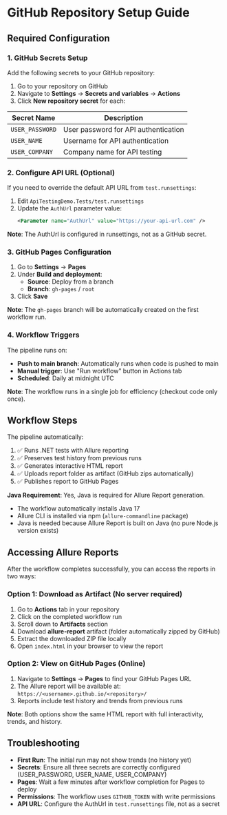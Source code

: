 # GitHub Repository Setup Guide

## Required Configuration

### 1. GitHub Secrets Setup

Add the following secrets to your GitHub repository:

1. Go to your repository on GitHub
2. Navigate to **Settings** → **Secrets and variables** → **Actions**
3. Click **New repository secret** for each:

| Secret Name | Description |
|-------------|-------------|
| `USER_PASSWORD` | User password for API authentication |
| `USER_NAME` | Username for API authentication |
| `USER_COMPANY` | Company name for API testing |

### 2. Configure API URL (Optional)

If you need to override the default API URL from `test.runsettings`:

1. Edit `ApiTestingDemo.Tests/test.runsettings`
2. Update the `AuthUrl` parameter value:
   ```xml
   <Parameter name="AuthUrl" value="https://your-api-url.com" />
   ```

**Note**: The AuthUrl is configured in runsettings, not as a GitHub secret.

### 3. GitHub Pages Configuration

1. Go to **Settings** → **Pages**
2. Under **Build and deployment**:
   - **Source**: Deploy from a branch
   - **Branch**: `gh-pages` / `root`
3. Click **Save**

**Note**: The `gh-pages` branch will be automatically created on the first workflow run.

### 4. Workflow Triggers

The pipeline runs on:
- **Push to main branch**: Automatically runs when code is pushed to main
- **Manual trigger**: Use "Run workflow" button in Actions tab
- **Scheduled**: Daily at midnight UTC

**Note**: The workflow runs in a single job for efficiency (checkout code only once).

## Workflow Steps

The pipeline automatically:
1. ✅ Runs .NET tests with Allure reporting
2. ✅ Preserves test history from previous runs
3. ✅ Generates interactive HTML report
4. ✅ Uploads report folder as artifact (GitHub zips automatically)
5. ✅ Publishes report to GitHub Pages

**Java Requirement**: Yes, Java is required for Allure Report generation.
- The workflow automatically installs Java 17
- Allure CLI is installed via npm (`allure-commandline` package)
- Java is needed because Allure Report is built on Java (no pure Node.js version exists)

## Accessing Allure Reports

After the workflow completes successfully, you can access the reports in two ways:

### Option 1: Download as Artifact (No server required)
1. Go to **Actions** tab in your repository
2. Click on the completed workflow run
3. Scroll down to **Artifacts** section
4. Download **allure-report** artifact (folder automatically zipped by GitHub)
5. Extract the downloaded ZIP file locally
6. Open `index.html` in your browser to view the report

### Option 2: View on GitHub Pages (Online)
1. Navigate to **Settings** → **Pages** to find your GitHub Pages URL
2. The Allure report will be available at: `https://<username>.github.io/<repository>/`
3. Reports include test history and trends from previous runs

**Note**: Both options show the same HTML report with full interactivity, trends, and history.

## Troubleshooting

- **First Run**: The initial run may not show trends (no history yet)
- **Secrets**: Ensure all three secrets are correctly configured (USER_PASSWORD, USER_NAME, USER_COMPANY)
- **Pages**: Wait a few minutes after workflow completion for Pages to deploy
- **Permissions**: The workflow uses `GITHUB_TOKEN` with write permissions
- **API URL**: Configure the AuthUrl in `test.runsettings` file, not as a secret
